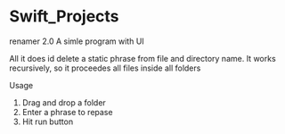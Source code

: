 # Swift_Projects
renamer 2.0
A simle program with UI

All it does id delete a static phrase from file and directory name. It works recursively, so it proceedes all files inside all folders

Usage
1. Drag and drop a folder
2. Enter a phrase to repase
3. Hit run button
